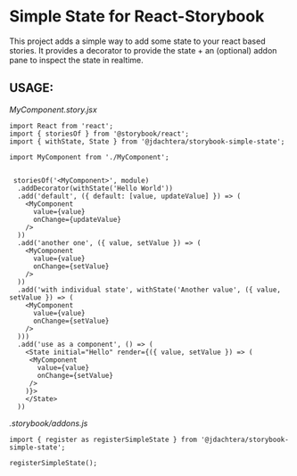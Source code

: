 Simple State for React-Storybook
================================

This project adds a simple way to add some state to your react based stories.
It provides a decorator to provide the state + an (optional) addon pane to inspect the state in realtime.

USAGE:
------

*MyComponent.story.jsx*

```
import React from 'react';
import { storiesOf } from '@storybook/react';
import { withState, State } from '@jdachtera/storybook-simple-state';

import MyComponent from './MyComponent';


 storiesOf('<MyComponent>', module)
  .addDecorator(withState('Hello World'))
  .add('default', ({ default: [value, updateValue] }) => (
    <MyComponent
      value={value}
      onChange={updateValue}
    />
  ))
  .add('another one', ({ value, setValue }) => (
    <MyComponent
      value={value}
      onChange={setValue}
    />
  ))
  .add('with individual state', withState('Another value', ({ value, setValue }) => (
    <MyComponent
      value={value}
      onChange={setValue}
    />
  )))
  .add('use as a component', () => (
    <State initial="Hello" render={({ value, setValue }) => (
     <MyComponent
       value={value}
       onChange={setValue}
     />
    )}>
    </State>
  ))
```


*.storybook/addons.js*
```
import { register as registerSimpleState } from '@jdachtera/storybook-simple-state';

registerSimpleState();
```

